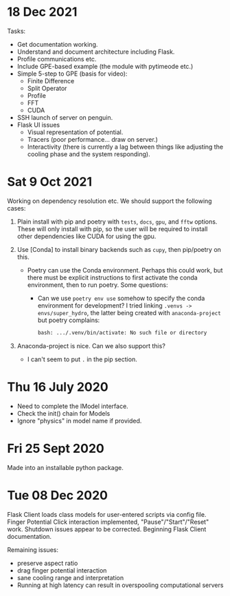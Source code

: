 18 Dec 2021
===========
Tasks:
* Get documentation working.
* Understand and document architecture including Flask.
* Profile communications etc.
* Include GPE-based example (the module with pytimeode etc.)
* Simple 5-step to GPE (basis for video):
  * Finite Difference
  * Split Operator
  * Profile
  * FFT
  * CUDA
* SSH launch of server on penguin.
* Flask UI issues
  * Visual representation of potential.
  * Tracers (poor performance... draw on server.)
  * Interactivity (there is currently a lag between things like adjusting the cooling
    phase and the system responding).

Sat 9 Oct 2021
==============
Working on dependency resolution etc.  We should support the following cases:
1. Plain install with pip and poetry with `tests`, `docs`, `gpu`, and `fftw` options.
   These will only install with pip, so the user will be required to install other
   dependencies like CUDA for using the gpu.
2. Use [Conda] to install binary backends such as `cupy`, then pip/poetry on this.

   * Poetry can use the Conda environment.  Perhaps this could work, but there must be
     explicit instructions to first activate the conda environment, then to run poetry.
     Some questions:
     
     * Can we use `poetry env use` somehow to specify the conda environment for
       development?  I tried linking `.venvs -> envs/super_hydro`, the latter being
       created with `anaconda-project` but poetry complains:
       
       ```bash
       bash: .../.venv/bin/activate: No such file or directory
       ```
       
3. Anaconda-project is nice.  Can we also support this?
   * I can't seem to put `.` in the pip section.

Thu 16 July 2020
================
* Need to complete the IModel interface.
* Check the init() chain for Models
* Ignore "physics" in model name if provided.

Fri 25 Sept 2020
================
Made into an installable python package.

Tue 08 Dec 2020
===============
Flask Client loads class models for user-entered scripts via config file.
Finger Potential Click interaction implemented, "Pause"/"Start"/"Reset" work.
Shutdown issues appear to be corrected.
Beginning Flask Client documentation.

Remaining issues:
* preserve aspect ratio
* drag finger potential interaction
* sane cooling range and interpretation
* Running at high latency can result in overspooling computational servers

